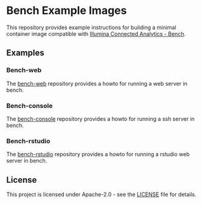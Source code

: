 # Bench Example Images
This repository provides example instructions for building a minimal container image compatible with [Illumina Connected Analytics - Bench](https://developer.illumina.com/illumina-connected-analytics).

## Examples

### Bench-web

The [bench-web](bench-web) repository provides a howto for running a web server in bench.

### Bench-console

The [bench-console](bench-console) repository provides a howto for running a ssh server in bench.

### Bench-rstudio

The [bench-rstudio](bench-rstudio) repository provides a howto for running a rstudio web server in bench.

## License

This project is licensed under Apache-2.0 - see the [LICENSE](LICENSE) file for details.
